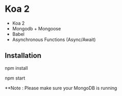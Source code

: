 # Koa 2



* Koa 2
* Mongodb + Mongoose
* Babel
* Asynchronous Functions (Async/Await)

## Installation


npm install

npm start

**Note : Please make sure your MongoDB is running


